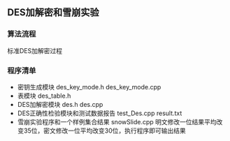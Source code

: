 ## DES加解密和雪崩实验
### 算法流程
标准DES加解密过程
### 程序清单
- 密钥生成模块 des_key_mode.h  des_key_mode.cpp
- 表模块 des_table.h
- DES加解密模块 des.h des.cpp
- DES正确性检验模块和测试数据报告 test_Des.cpp result.txt
- 雪崩实验程序和一个样例集合结果 snowSlide.cpp 明文修改一位结果平均改变35位，密文修改一位平均改变30位，执行程序即可输出结果